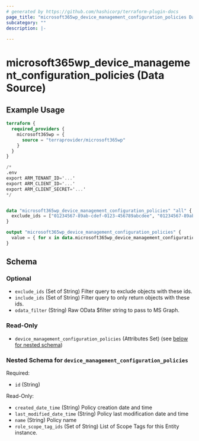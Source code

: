 ```yaml
---
# generated by https://github.com/hashicorp/terraform-plugin-docs
page_title: "microsoft365wp_device_management_configuration_policies Data Source - microsoft365wp"
subcategory: ""
description: |-
  
---
```


# microsoft365wp_device_management_configuration_policies (Data Source)



## Example Usage

```terraform
terraform {
  required_providers {
    microsoft365wp = {
      source = "terraprovider/microsoft365wp"
    }
  }
}

/*
.env
export ARM_TENANT_ID='...'
export ARM_CLIENT_ID='...'
export ARM_CLIENT_SECRET='...'
*/


data "microsoft365wp_device_management_configuration_policies" "all" {
  exclude_ids = ["01234567-89ab-cdef-0123-456789abcdee", "01234567-89ab-cdef-0123-456789abcdef"]
}

output "microsoft365wp_device_management_configuration_policies" {
  value = { for x in data.microsoft365wp_device_management_configuration_policies.all.device_management_configuration_policies : x.id => x }
}
```

<!-- schema generated by tfplugindocs -->
## Schema

### Optional

- `exclude_ids` (Set of String) Filter query to exclude objects with these ids.
- `include_ids` (Set of String) Filter query to only return objects with these ids.
- `odata_filter` (String) Raw OData $filter string to pass to MS Graph.

### Read-Only

- `device_management_configuration_policies` (Attributes Set) (see [below for nested schema](#nestedatt--device_management_configuration_policies))

<a id="nestedatt--device_management_configuration_policies"></a>
### Nested Schema for `device_management_configuration_policies`

Required:

- `id` (String)

Read-Only:

- `created_date_time` (String) Policy creation date and time
- `last_modified_date_time` (String) Policy last modification date and time
- `name` (String) Policy name
- `role_scope_tag_ids` (Set of String) List of Scope Tags for this Entity instance.


